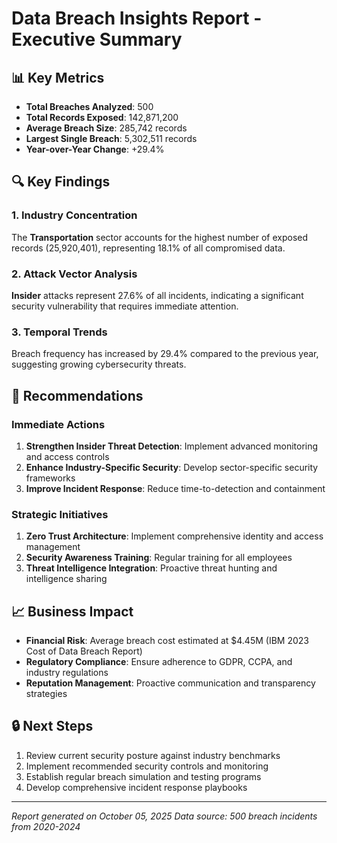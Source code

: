 # Data Breach Insights Report - Executive Summary

## 📊 Key Metrics
- **Total Breaches Analyzed**: 500
- **Total Records Exposed**: 142,871,200
- **Average Breach Size**: 285,742 records
- **Largest Single Breach**: 5,302,511 records
- **Year-over-Year Change**: +29.4%

## 🔍 Key Findings

### 1. Industry Concentration
The **Transportation** sector accounts for the highest number of exposed records (25,920,401), representing 18.1% of all compromised data.

### 2. Attack Vector Analysis
**Insider** attacks represent 27.6% of all incidents, indicating a significant security vulnerability that requires immediate attention.

### 3. Temporal Trends
Breach frequency has increased by 29.4% compared to the previous year, suggesting growing cybersecurity threats.

## 🎯 Recommendations

### Immediate Actions
1. **Strengthen Insider Threat Detection**: Implement advanced monitoring and access controls
2. **Enhance Industry-Specific Security**: Develop sector-specific security frameworks
3. **Improve Incident Response**: Reduce time-to-detection and containment

### Strategic Initiatives
1. **Zero Trust Architecture**: Implement comprehensive identity and access management
2. **Security Awareness Training**: Regular training for all employees
3. **Threat Intelligence Integration**: Proactive threat hunting and intelligence sharing

## 📈 Business Impact
- **Financial Risk**: Average breach cost estimated at $4.45M (IBM 2023 Cost of Data Breach Report)
- **Regulatory Compliance**: Ensure adherence to GDPR, CCPA, and industry regulations
- **Reputation Management**: Proactive communication and transparency strategies

## 🔒 Next Steps
1. Review current security posture against industry benchmarks
2. Implement recommended security controls and monitoring
3. Establish regular breach simulation and testing programs
4. Develop comprehensive incident response playbooks

---
*Report generated on October 05, 2025*
*Data source: 500 breach incidents from 2020-2024*
